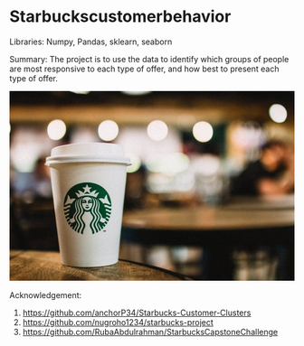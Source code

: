 # Starbuckscustomerbehavior

Libraries: Numpy, Pandas, sklearn, seaborn

Summary: The project is to use the data to identify which groups of people are most responsive to each type of offer, and how best to present each type of offer.

![Image of result](https://github.com/ShuangyuandData/Starbuckscustomerbehavior/blob/master/figure1.jpg)

Acknowledgement:
1. https://github.com/anchorP34/Starbucks-Customer-Clusters
2. https://github.com/nugroho1234/starbucks-project
3. https://github.com/RubaAbdulrahman/StarbucksCapstoneChallenge
